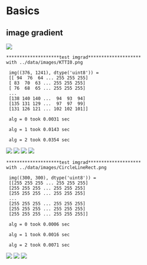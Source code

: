 # Basics 

## image gradient 

<img src="https://github.com/teruyuki-yamasaki/VAMR/blob/main/basics/data/images/KTTI0.png"/>

```
********************test imgrad********************
with ../data/images/KTTI0.png

 img((376, 1241), dtype('uint8')) = 
 [[ 94  76  64 ... 255 255 255]
 [ 83  70  63 ... 255 255 255]
 [ 76  68  65 ... 255 255 255]
 ...
 [138 140 140 ...  94  93  94]
 [135 131 129 ...  97  97  99]
 [131 126 121 ... 102 102 101]]

 alg = 0 took 0.0031 sec

 alg = 1 took 0.0143 sec

 alg = 2 took 0.0354 sec
```
 <img src="https://github.com/teruyuki-yamasaki/VAMR/blob/main/basics/data/images/KTTI0_IxIy_alg0.png"/>
 <img src="https://github.com/teruyuki-yamasaki/VAMR/blob/main/basics/data/images/KTTI0_IxIy_alg1.png"/>
 <img src="https://github.com/teruyuki-yamasaki/VAMR/blob/main/basics/data/images/KTTI0_IxIy_alg2.png"/>
 
 
 
 <img src="https://github.com/teruyuki-yamasaki/VAMR/blob/main/basics/data/images/CircleLineRect.png"/>
 
```
********************test imgrad********************
with ../data/images/CircleLineRect.png

 img((300, 300), dtype('uint8')) = 
 [[255 255 255 ... 255 255 255]
 [255 255 255 ... 255 255 255]
 [255 255 255 ... 255 255 255]
 ...
 [255 255 255 ... 255 255 255]
 [255 255 255 ... 255 255 255]
 [255 255 255 ... 255 255 255]]

 alg = 0 took 0.0006 sec

 alg = 1 took 0.0016 sec

 alg = 2 took 0.0071 sec
```

<img src="https://github.com/teruyuki-yamasaki/VAMR/blob/main/basics/data/images/CircleLineRect_IxIy_alg0.png"/>
<img src="https://github.com/teruyuki-yamasaki/VAMR/blob/main/basics/data/images/CircleLineRect_IxIy_alg1.png"/>
<img src="https://github.com/teruyuki-yamasaki/VAMR/blob/main/basics/data/images/CircleLineRect_IxIy_alg2.png"/>
